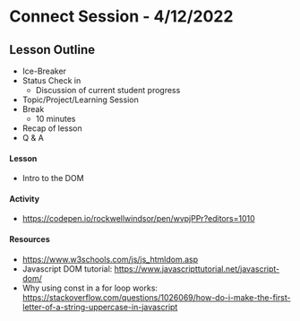 # Connect Session - 4/12/2022

## Lesson Outline

  * Ice-Breaker
  * Status Check in
    * Discussion of current student progress
  * Topic/Project/Learning Session
  * Break
    * 10 minutes
  * Recap of lesson
  * Q & A

#### Lesson

  * Intro to the DOM

#### Activity

  * https://codepen.io/rockwellwindsor/pen/wvpjPPr?editors=1010

#### Resources


  * https://www.w3schools.com/js/js_htmldom.asp
  * Javascript DOM tutorial: https://www.javascripttutorial.net/javascript-dom/
  * Why using const in a for loop works: https://stackoverflow.com/questions/1026069/how-do-i-make-the-first-letter-of-a-string-uppercase-in-javascript


